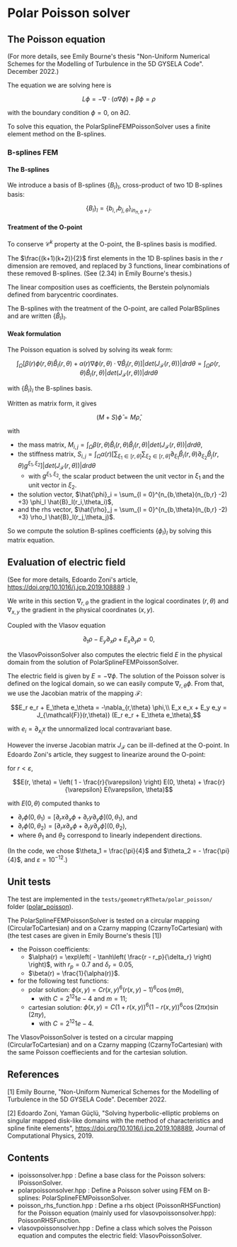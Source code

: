 # Polar Poisson solver


## The Poisson equation 

(For more details, see Emily Bourne's thesis "Non-Uniform Numerical Schemes for the Modelling of Turbulence
in the 5D GYSELA Code". December 2022.)

The equation we are solving here is 

```math
L\phi = - \nabla \cdot (\alpha \nabla \phi) + \beta \phi = \rho
```

with the boundary condition $\phi = 0$, on  $\partial \Omega$. 


To solve this equation, the PolarSplineFEMPoissonSolver uses a finite element method on the B-splines. 

### B-splines FEM

#### The B-splines 
We introduce a basis of B-splines $`\{B_l\}_l`$, cross-product of two 1D B-splines basis: 

```math
\{B_l\}_l = \{b_{i,r} b_{j,\theta}\}_{i n_{n,\theta} +j}.
```


#### Treatment of the O-point
 
To conserve $\mathcal{C}^k$ property at the O-point, the B-splines basis is modified. 

The $\frac{(k+1)(k+2)}{2}$ first elements in the 1D B-splines basis in the $r$ dimension are removed, and 
replaced by 3 functions, linear combinations of these removed B-splines. 
(See (2.34) in Emily Bourne's thesis.)

The linear composition uses as coefficients, the Berstein polynomials defined from barycentric coordinates. 

The B-splines with the treatment of the O-point, are called PolarBSplines and are written $`\{\hat{B}_l\}_l`$. 


#### Weak formulation
The Poisson equation is solved by solving its weak form: 

```math
\int_{\Omega} \lbrack \beta(r) \phi(r,\theta) \hat{B}_l(r,\theta) + \alpha(r) \nabla \phi(r,\theta) \cdot  \nabla \hat{B}_l(r,\theta) \rbrack |det(J_{\mathcal{F}}(r,\theta))| dr d\theta =  \int_{\Omega} \rho(r,\theta) \hat{B}_l(r,\theta) |det(J_{\mathcal{F}}(r,\theta))| dr d\theta
```

with $`\{\hat{B}_l\}_l`$ the B-splines basis. 


Written as matrix form, it gives

```math
(M + S) \hat{\phi} = M \hat{\rho},
```

with 
 * the mass matrix, $`M_{i,j} =  \int_{\Omega} \beta(r,\theta) \hat{B}_i(r,\theta)\hat{B}_j(r,\theta) |det(J_{\mathcal{F}}(r,\theta))| dr d\theta`$, 
 * the stiffness matrix, $`S_{i,j} =  \int_{\Omega} \alpha(r) \left[\sum_{\xi_1\in[r,\theta]} \sum_{\xi_2\in[r,\theta]} \partial_{\xi_1}\hat{B}_i(r,\theta) \partial_{\xi_2}\hat{B}_j(r,\theta) g^{\xi_1, \xi_2}\right] |det(J_{\mathcal{F}}(r,\theta))| dr d\theta`$
 	* with $`g^{\xi_1, \xi_2}`$, the scalar product between the unit vector in $`\xi_1`$ and the unit vector in $`\xi_2`$. 
 * the solution vector, $`\hat{\phi}_i = \sum_{l = 0}^{n_{b,\theta}(n_{b,r} -2) +3} \phi_l \hat{B}_l(r_i,\theta_i)`$, 
 * and the rhs vector,  $`\hat{\rho}_j = \sum_{l = 0}^{n_{b,\theta}(n_{b,r} -2) +3} \rho_l \hat{B}_l(r_j,\theta_j)`$. 

So we compute the solution B-splines coefficients $`\{\phi_l\}_l`$ by solving this matrix equation.  






## Evaluation of electric field

(See for more details, Edoardo Zoni's article, https://doi.org/10.1016/j.jcp.2019.108889 .)

We write in this section $`\nabla_{r,\theta}`$ the gradient in the logical coordinates $(r, \theta)$ 
and $`\nabla_{x,y}`$ the gradient in the physical coordinates $(x, y)$. 

Coupled with the Vlasov equation 
```math
\partial_t \rho - E_y \partial_x \rho + E_x \partial_y\rho = 0,
```

the VlasovPoissonSolver also computes the electric field $E$ in the physical domain from the solution of PolarSplineFEMPoissonSolver. 

The electric field is given by $E = -\nabla \phi$. The solution of the Poisson solver is defined
on the logical domain, so we can easily compute $`\nabla_{r,\theta} \phi`$. From that, we use the Jacobian
matrix of the mapping $\mathcal{F}$: 

```math
E_r e_r + E_\theta e_\theta = -\nabla_{r,\theta} \phi,\\
E_x e_x + E_y e_y  =  J_{\mathcal{F}}(r,\theta)) (E_r e_r + E_\theta e_\theta),
```

with $`e_i = \partial_{x_i}x`$ the unnormalized local contravariant base.

However the inverse Jacobian matrix $`J_{\mathcal{F}}`$ can be ill-defined at the O-point. In 
Edoardo Zoni's article, they suggest to linearize around the O-point: 

for $`r < \varepsilon`$,
```math
E(r, \theta) = \left( 1 - \frac{r}{\varepsilon} \right)  E(0, \theta) + \frac{r}{\varepsilon} E(\varepsilon, \theta)
```

with $E(0, \theta)$ computed thanks to 
* $`\partial_r \phi (0, \theta_1) = \left[\partial_r x  \partial_x \phi + \partial_r y  \partial_y \phi \right] (0, \theta_1)`$, and
* $`\partial_r \phi (0, \theta_2) = \left[\partial_r x  \partial_x \phi + \partial_r y  \partial_y \phi \right] (0, \theta_2)`$, 
* where $`\theta_1`$ and $`\theta_2`$  correspond to linearly independent directions. 


(In the code, we chose $`\theta_1 = \frac{\pi}{4}`$ and $`\theta_2  = - \frac{\pi}{4}`$, and $\varepsilon = 10^{-12}$.)


## Unit tests 

The test are implemented in the `tests/geometryRTheta/polar_poisson/` folder 
([polar\_poisson](./../../../tests/geometryRTheta/polar_poisson/README.md)).

The PolarSplineFEMPoissonSolver is tested on a circular mapping (CircularToCartesian) and on a Czarny mapping (CzarnyToCartesian) with
(the test cases are given in Emily Bourne's thesis [1])
 
 * the Poisson coefficients: 
 	* $`\alpha(r) = \exp\left( - \tanh\left( \frac{r - r_p}{\delta_r} \right) \right)`$, with $`r_p = 0.7`$ and $`\delta_r = 0.05`$, 
 	* $\beta(r) = \frac{1}{\alpha(r)}$. 
 * for the following test functions: 
 	* polar solution: $\phi(x, y) = C r(x,y)^6 (r(x,y) -1)^6 \cos(m\theta)$,
 		* with $C = 2^{12}1e-4$ and $m = 11$; 
 	* cartesian solution: $\phi(x,y) = C (1+r(x,y))^6  (1 - r(x,y))^6 \cos(2\pi x) \sin(2\pi y)$, 
 		* with  $C = 2^{12}1e-4$. 
 		
 The VlasovPoissonSolver is tested on a circular mapping (CircularToCartesian) and on a Czarny mapping (CzarnyToCartesian) 
 with the same Poisson coeffiecients and for the cartesian solution. 


## References 

[1] Emily Bourne, "Non-Uniform Numerical Schemes for the Modelling of Turbulence in the 5D GYSELA Code". December 2022.

[2] Edoardo Zoni, Yaman Güçlü, "Solving hyperbolic-elliptic problems on singular mapped disk-like domains with the 
method of characteristics and spline finite elements", https://doi.org/10.1016/j.jcp.2019.108889, Journal of Computational Physics, 2019.


## Contents

 * ipoissonsolver.hpp : Define a base class for the Poisson solvers: IPoissonSolver.
 * polarpoissonsolver.hpp : Define a Poisson solver using FEM on B-splines: PolarSplineFEMPoissonSolver. 
 * poisson\_rhs\_function.hpp : Define a rhs object (PoissonRHSFunction) for the Poisson equation (mainly used for vlasovpoissonsolver.hpp): PoissonRHSFunction. 
 * vlasovpoissonsolver.hpp : Define a class which solves the Poisson equation and computes the electric field: VlasovPoissonSolver. 

